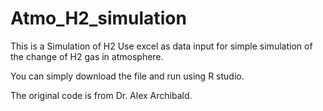 # Atmo_H2_simulation
This is a Simulation of H2
Use excel as data input for simple simulation of the change of H2 gas in atmosphere.

You can simply download the file and run using R studio.

The original code is from Dr. Alex Archibald.
